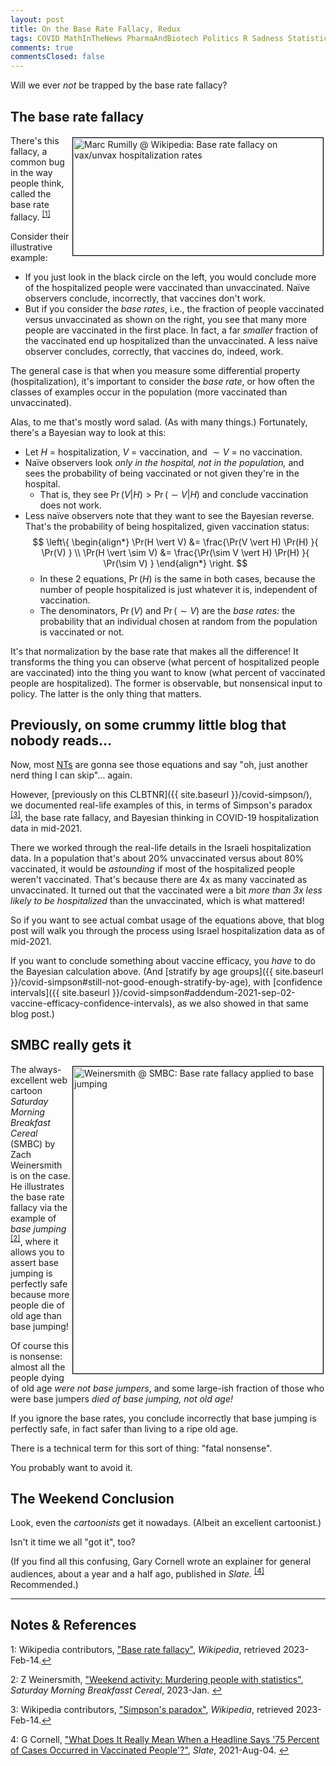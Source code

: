 ```yaml
---
layout: post
title: On the Base Rate Fallacy, Redux
tags: COVID MathInTheNews PharmaAndBiotech Politics R Sadness Statistics
comments: true
commentsClosed: false
---
```


Will we ever _not_ be trapped by the base rate fallacy?  


## The base rate fallacy  

<a href="{{ site.baseurl }}/images/2023-02-14-base-rate-redux-wikipedia-1.jpg"><img src="{{ site.baseurl }}/images/2023-02-14-base-rate-redux-wikipedia-1-thumb.jpg" width="400" height="188" alt="Marc Rumilly @ Wikipedia: Base rate fallacy on vax/unvax hospitalization rates" title="Marc Rumilly @ Wikipedia: Base rate fallacy on vax/unvax hospitalization rates" style="float: right; margin: 3px 3px 3px 3px; border: 1px solid #000000;"></a>
There's this fallacy, a common bug in the way people think, called the base rate 
fallacy. <sup id="fn1a">[[1]](#fn1)</sup>  

Consider their illustrative example:  
- If you just look in the black circle on the left, you would conclude more of the
  hospitalized people were vaccinated than unvaccinated.  Na&iuml;ve observers conclude,
  incorrectly, that vaccines don't work.  
- But if you consider the _base rates_, i.e., the fraction of people vaccinated versus
  unvaccinated as shown on the right, you see that many more people are vaccinated in the
  first place.  In fact, a far _smaller_ fraction of the vaccinated end up hospitalized
  than the unvaccinated.  A less na&iuml;ve observer concludes, correctly, that vaccines
  do, indeed, work.  
  
The general case is that when you measure some differential property (hospitalization),
it's important to consider the _base rate_, or how often the classes of examples occur in
the population (more vaccinated than unvaccinated).  

Alas, to me that's mostly word salad.  (As with many things.)  Fortunately, there's a
Bayesian way to look at this:  
- Let $H$ = hospitalization, $V$ = vaccination, and $\sim V$ = no vaccination.  
- Na&iuml;ve observers look _only in the hospital, not in the population,_ and sees
  the probability of being vaccinated or not given they're in the hospital.  
  - That is, they see $\Pr(V \vert H) \gt \Pr(\sim V \vert H)$ and conclude vaccination does not work.  
- Less na&iuml;ve observers note that they want to see the Bayesian reverse.  That's the
  probability of being hospitalized, given vaccination status:  
      $$
      \left\{
        \begin{align*}
          \Pr(H \vert V)      &= \frac{\Pr(V \vert H) \Pr(H) }{ \Pr(V) } \\
          \Pr(H \vert \sim V) &= \frac{\Pr(\sim V \vert H) \Pr(H) }{ \Pr(\sim V) }
        \end{align*}
      \right.
      $$
  - In these 2 equations, $\Pr(H)$ is the same in both cases, because the number of people
    hospitalized is just whatever it is, independent of vaccination.  
  - The denominators, $\Pr(V)$ and $\Pr(\sim V)$ are the _base rates:_ the probability
    that an individual chosen at random from the population is vaccinated or not.
    
It's that normalization by the base rate that makes all the difference!  It transforms the
thing you can observe (what percent of hospitalized people are vaccinated) into the thing
you want to know (what percent of vaccinated people are hospitalized).  The former is
observable, but nonsensical input to policy.  The latter is the only thing that matters.  


## Previously, on some crummy little blog that nobody reads&hellip;  

Now, most [NTs](https://en.wikipedia.org/wiki/Neurodiversity#Neurotypical) are gonna see
those equations and say "oh, just another nerd thing I can skip"&hellip; again.  

However, [previously on this CLBTNR]({{ site.baseurl }}/covid-simpson/), we documented
real-life examples of this, in terms of Simpson's paradox <sup id="fn3a">[[3]](#fn3)</sup>, 
the base rate fallacy, and Bayesian thinking in COVID-19 hospitalization data in
mid-2021.  

There we worked through the real-life details in the Israeli hospitalization data.  In a
population that's about 20% unvaccinated versus about 80% vaccinated, it would be
_astounding_ if most of the hospitalized people weren't vaccinated.  That's because there
are 4x as many vaccinated as unvaccinated.  It turned out that the vaccinated were a bit
_more than 3x less likely to be hospitalized_ than the unvaccinated, which is what
mattered!  

So if you want to see actual combat usage of the equations above, that blog post will walk
you through the process using Israel hospitalization data as of mid-2021.  

If you want to conclude something about vaccine efficacy, you _have_ to do the Bayesian
calculation above.  (And
[stratify by age groups]({{ site.baseurl }}/covid-simpson#still-not-good-enough-stratify-by-age),
with
[confidence intervals]({{ site.baseurl }}/covid-simpson#addendum-2021-sep-02-vaccine-efficacy-confidence-intervals),
as we also showed in that same blog post.)  


## SMBC really gets it

<a href="{{ site.baseurl }}/images/2023-02-14-base-rate-redux-smbc-1.png"><img src="{{ site.baseurl }}/images/2023-02-14-base-rate-redux-smbc-1-thumb.jpg" width="400" height="491" alt="Weinersmith @ SMBC: Base rate fallacy applied to base jumping" title="Weinersmith @ SMBC: Base rate fallacy applied to base jumping" style="float: right; margin: 3px 3px 3px 3px; border: 1px solid #000000;"></a>
The always-excellent web cartoon _Saturday Morning Breakfast Cereal_ (SMBC) by Zach
Weinersmith is on the case.  He illustrates the base rate fallacy via the example of _base
jumping_ <sup id="fn2a">[[2]](#fn2)</sup>, where it allows you to assert base jumping is
perfectly safe because more people die of old age than base jumping!  

Of course this is nonsense: almost all the people dying of old age _were not base
jumpers_, and some large-ish fraction of those who were base jumpers _died of base
jumping, not old age!_  

If you ignore the base rates, you conclude incorrectly that base jumping is perfectly
safe, in fact safer than living to a ripe old age.  

There is a technical term for this sort of thing: "fatal nonsense".  

You probably want to avoid it.  


## The Weekend Conclusion  

Look, even the _cartoonists_ get it nowadays.  (Albeit an excellent cartoonist.)  

Isn't it time we all "got it", too?  

(If you find all this confusing, Gary Cornell wrote an explainer for general audiences,
about a year and a half ago, published in _Slate._ <sup id="fn4a">[[4]](#fn4)</sup>
Recommended.)  

---

## Notes &amp; References  

<!--
<sup id="fn1a">[[1]](#fn1)</sup>

<a id="fn1">1</a>: ***, ["***"](***), *** [↩](#fn1a)  

<a href="{{ site.baseurl }}/images/***">
  <img src="{{ site.baseurl }}/images/***" width="400" height="***" alt="***" title="***" style="float: right; margin: 3px 3px 3px 3px; border: 1px solid #000000;">
</a>

<a href="***">
  <img src="{{ site.baseurl }}/images/***" width="550" height="***" alt="***" title="***" style="margin: 3px 3px 3px 3px; border: 1px solid #000000;">
</a>

<iframe width="400" height="224" src="***" allow="accelerometer; encrypted-media; gyroscope; picture-in-picture" allowfullscreen style="float: right; margin: 3px 3px 3px 3px; border: 1px solid #000000;"></iframe>
-->

<a id="fn1">1</a>: Wikipedia contributors, ["Base rate fallacy"](https://en.wikipedia.org/wiki/Base_rate_fallacy), _Wikipedia_, retrieved 2023-Feb-14.[↩](#fn1a)  

<a id="fn2">2</a>: Z Weinersmith, ["Weekend activity: Murdering people with statistics"](https://www.smbc-comics.com/comic/odds-2), _Saturday Morning Breakfasst Cereal_, 2023-Jan. [↩](#fn2a)  

<a id="fn3">3</a>: Wikipedia contributors, ["Simpson's paradox"](https://en.wikipedia.org/wiki/Simpson's_paradox), _Wikipedia_, retrieved 2023-Feb-14.[↩](#fn3a)  

<a id="fn4">4</a>: G Cornell, ["What Does It Really Mean When a Headline Says '75 Percent of Cases Occurred in Vaccinated People'?"](https://slate.com/technology/2021/08/what-it-means-when-75-percent-of-covid-19-cases-occur-in-vaccinated-people.html), _Slate_, 2021-Aug-04. [↩](#fn4a)  
